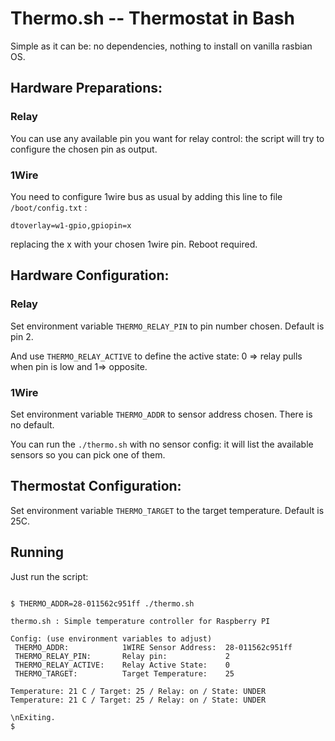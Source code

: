 # Thermo.sh -- Thermostat in Bash

Simple as it can be: no dependencies, nothing to install on vanilla rasbian OS.

## Hardware Preparations:

### Relay

You can use any available pin you want for relay control: the script will try
to configure the chosen pin as output.

### 1Wire 

You need to configure 1wire bus as usual by adding this line to file `/boot/config.txt` :

`dtoverlay=w1-gpio,gpiopin=x`

replacing the x with your chosen 1wire pin. Reboot required.

## Hardware Configuration:

### Relay

Set environment variable `THERMO_RELAY_PIN` to pin number chosen. Default is pin 2.

And use `THERMO_RELAY_ACTIVE` to define the active state: 0 => relay pulls
when pin is low and 1=> opposite.

### 1Wire 

Set environment variable `THERMO_ADDR` to sensor address chosen. There is no default.

You can run the `./thermo.sh` with no sensor config: it will list the available sensors so 
you can pick one of them.


## Thermostat Configuration:

Set environment variable `THERMO_TARGET` to the target temperature. Default is 25C.

## Running

Just run the script:

```

$ THERMO_ADDR=28-011562c951ff ./thermo.sh

thermo.sh : Simple temperature controller for Raspberry PI

Config: (use environment variables to adjust)
 THERMO_ADDR:            1WIRE Sensor Address:  28-011562c951ff
 THERMO_RELAY_PIN:       Relay pin:             2
 THERMO_RELAY_ACTIVE:    Relay Active State:    0
 THERMO_TARGET:          Target Temperature:    25

Temperature: 21 C / Target: 25 / Relay: on / State: UNDER
Temperature: 21 C / Target: 25 / Relay: on / State: UNDER

\nExiting.
$

```


